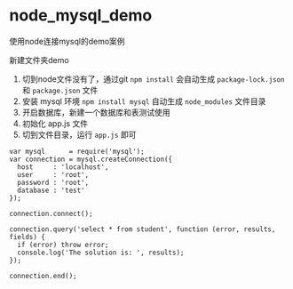 # node_mysql_demo

使用node连接mysql的demo案例

新建文件夹demo

1. 切到node文件没有了，通过git `npm install` 会自动生成 `package-lock.json` 和 `package.json` 文件
2. 安装 mysql 环境 `npm install mysql` 自动生成 `node_modules` 文件目录
3. 开启数据库，新建一个数据库和表测试使用
4. 初始化 app.js 文件
5. 切到文件目录，运行 `app.js` 即可

```
var mysql      = require('mysql');
var connection = mysql.createConnection({
  host     : 'localhost',
  user     : 'root',
  password : 'root',
  database : 'test'
});
 
connection.connect();
 
connection.query('select * from student', function (error, results, fields) {
  if (error) throw error;
  console.log('The solution is: ', results);
});
 
connection.end();
```

